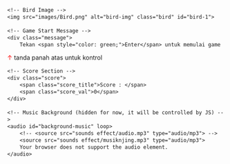 <!DOCTYPE html>
<html lang="en">
<head>
    <meta charset="UTF-8">
    <meta http-equiv="X-UA-Compatible" content="IE=edge">
    <meta name="viewport" content="width=device-width, initial-scale=1.0">
    <link rel="icon" type="image/png" href="images/favicon.ico"/>
    <title>Manuk Gawean</title>
    <link rel="stylesheet" href="style.css">
    <script src="script.js" defer></script>
</head>
<body>
    <!-- Background Game -->
    <div class="background"></div>

    <!-- Bird Image -->
    <img src="images/Bird.png" alt="bird-img" class="bird" id="bird-1">

    <!-- Game Start Message -->
    <div class="message">
        Tekan <span style="color: green;">Enter</span> untuk memulai game
 <p><span style="color: red;">&uarr;</span> tanda panah atas untuk kontrol</p>
    </div>

    <!-- Score Section -->
    <div class="score">
        <span class="score_title">Score : </span>
        <span class="score_val">0</span>
    </div>

    <!-- Music Background (hidden for now, it will be controlled by JS) -->
    <audio id="background-music" loop>
        <!-- <source src="sounds effect/audio.mp3" type="audio/mp3"> -->
        <source src="sounds effect/musiknjing.mp3" type="audio/mp3">
        Your browser does not support the audio element.
    </audio>
</body>
</html>
